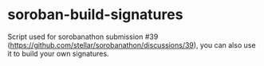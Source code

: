 # soroban-build-signatures

Script used for sorobanathon submission #39 (https://github.com/stellar/sorobanathon/discussions/39), you can also use it to build your own signatures.

